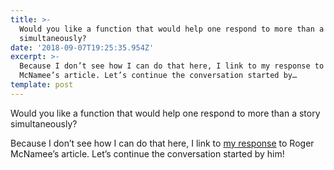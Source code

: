 ```yaml
---
title: >-
  Would you like a function that would help one respond to more than a story
  simultaneously?
date: '2018-09-07T19:25:35.954Z'
excerpt: >-
  Because I don’t see how I can do that here, I link to my response to Roger
  McNamee’s article. Let’s continue the conversation started by…
template: post
---
```

Would you like a function that would help one respond to more than a story simultaneously?

Because I don’t see how I can do that here, I link to [my response](https://medium.com/sol-id/trying-to-solve-facebook-issues-raised-by-roger-mcnamee-c30ac55c9e37) to Roger McNamee’s article. Let’s continue the conversation started by him!
